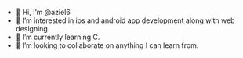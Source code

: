 - 👋 Hi, I’m @aziel6
- 👀 I’m interested in ios and android app development along with web designing.
- 🌱 I’m currently learning C.
- 💞️ I’m looking to collaborate on anything I can learn from.
<!---
aziel6/aziel6 is a ✨ special ✨ repository because its `README.md` (this file) appears on your GitHub profile.
You can click the Preview link to take a look at your changes.
--->
